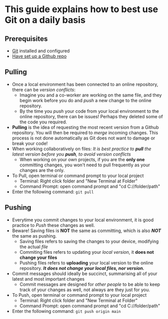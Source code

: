 # This guide explains how to best use Git on a daily basis

## Prerequisites
* [Git](https://github.com/Exeter-Diabetes/All-Github-Guides/blob/main/GithubConfig.md) installed and configured
* [Have set up a Github repo](https://github.com/Exeter-Diabetes/All-Github-Guides/blob/main/Repositories.md)

## Pulling
* Once a local environment has been connected to an online repository, there can be _version conflicts_:
  - Imagine you and a co-worker are working on the same file, and they begin work before you do and *push* a new change to the online repository.
  - By the time you *push* your code from your local environment to the online repository, there can be issues! Perhaps they deleted some of the code you required.
* **Pulling** is the idea of requesting the most recent version from a Github repository. You will then be required to *merge* incoming changes. This process is not done automatically as Git does not want to damage or break your code!
* When working collaboratively on files: *It is best practice to **pull** the latest version before you **push**, to avoid version conflicts*
  - When working on your own projects, if you are the **only one** committing changes, you won't need to pull frequently as your changes are the only.
* To Pull, open terminal or command prompt to your local project
  - Terminal: Right click folder and "New Terminal at Folder"
  - Command Prompt: open command prompt and "cd C://folder/path"
* Enter the following command:
```git pull```

## Pushing
* Everytime you commit changes to your local environment, it is good practice to *Push* these changes as well.
* Beware! Saving files is **NOT** the same as committing, which is also ***NOT*** the same as pushing.
  - Saving files refers to saving the changes to your device, modifying the actual *file*
  - Commiting files refers to updating your *local version*, it **does not change your files**
  - Pushing files refers to **uploading** your local version to the online repository. ***It does not change your local files, nor version.***
* Commit messages should ideally be succinct, summarising all of your latest and most important changes
  - Commit messages are designed for _other people_ to be able to keep track of your changes as well, not always are they just for you.
* To Push, open terminal or command prompt to your local project
  - Terminal: Right click folder and "New Terminal at Folder"
  - Command Prompt: open command prompt and "cd C://folder/path"
* Enter the following command:
```git push origin main```
